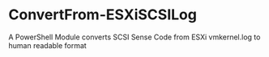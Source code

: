 # ConvertFrom-ESXiSCSILog
A PowerShell Module converts SCSI Sense Code from ESXi vmkernel.log to human readable format
